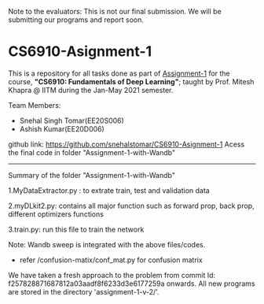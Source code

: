 Note to the evaluators: This is not our final submission. We will be submitting our programs and report soon.

# CS6910-Asignment-1

This is a repository for all tasks done as part of [Assignment-1](https://wandb.ai/miteshk/assignments/reports/Assignment-1--VmlldzozNjk4NDE?accessToken=r7ndsh8lf4wlxyjln7phvvfb8ftvc0n4lyn4tiowdg06hhzpzfzki4jrm28wqh44) for the course, **"CS6910: Fundamentals of Deep Learning"**; taught by Prof. Mitesh Khapra @ IITM during the Jan-May 2021 semester. 

Team Members:
+ Snehal Singh Tomar(EE20S006)
+ Ashish Kumar(EE20D006)


github link: https://github.com/snehalstomar/CS6910-Asignment-1
Acess the final code in folder "Assignment-1-with-Wandb"

_____________________________________________________________________________________________________________________________

Summary of the folder "Assignment-1-with-Wandb"

1.MyDataExtractor.py : to extrate train, test and validation data

2.myDLkit2.py: contains all major function such as forward prop, back prop, different optimizers functions

3.train.py: run this file to train the network

Note: Wandb sweep is integrated with the above files/codes.

* refer /confusion-matix/conf_mat.py for confusion matrix

<!---
## Mapping between questions and their solutions:

1. Question1 -> cs6910_assignment_1_q1.py 
2. Question2 -> q2feedfwdNNsubmission.py
3. Question3 ->
+ q3_staged_for_submission/myDLkit.py : Our self-defined header containing implementations of the neural net, fwdProp and Backprop.
+ q3_staged_for_submission/sgd.py : solution to Q3.i. 
+ q3_staged_for_submission/SNAG.py : solution to q3.iii. --->

We have taken a fresh approach to the problem from commit Id: f257828871687812a03aadf8f6233d3e6177259a onwards. 
All new programs are stored in the directory 'assignment-1-v-2/'.  
